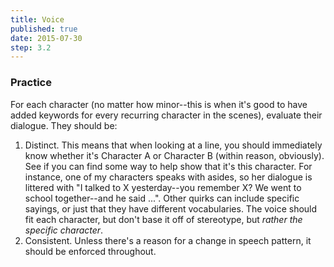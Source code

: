 ```yaml
---
title: Voice
published: true
date: 2015-07-30
step: 3.2
---
```


### Practice
For each character (no matter how minor--this is when it's good to have added keywords for every recurring character in the scenes), evaluate their dialogue. They should be:

1. Distinct. This means that when looking at a line, you should immediately know whether it's Character A or Character B (within reason, obviously). See if you can find some way to help show that it's this character. For instance, one of my characters speaks with asides, so her dialogue is littered with "I talked to X yesterday--you remember X? We went to school together--and he said ...". Other quirks can include specific sayings, or just that they have different vocabularies. The voice should fit each character, but don't base it off of stereotype, but *rather the specific character*.
2. Consistent. Unless there's a reason for a change in speech pattern, it should be enforced throughout.

